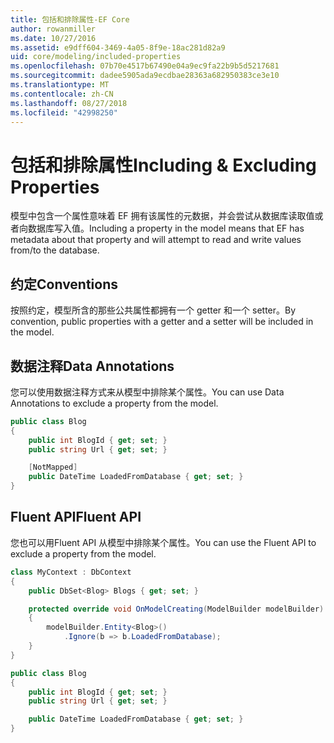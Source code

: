 ```yaml
---
title: 包括和排除属性-EF Core
author: rowanmiller
ms.date: 10/27/2016
ms.assetid: e9dff604-3469-4a05-8f9e-18ac281d82a9
uid: core/modeling/included-properties
ms.openlocfilehash: 07b70e4517b67490e04a9ec9fa22b9b5d5217681
ms.sourcegitcommit: dadee5905ada9ecdbae28363a682950383ce3e10
ms.translationtype: MT
ms.contentlocale: zh-CN
ms.lasthandoff: 08/27/2018
ms.locfileid: "42998250"
---
```

# <a name="including--excluding-properties"></a><span data-ttu-id="34298-102">包括和排除属性</span><span class="sxs-lookup"><span data-stu-id="34298-102">Including & Excluding Properties</span></span>

<span data-ttu-id="34298-103">模型中包含一个属性意味着 EF 拥有该属性的元数据，并会尝试从数据库读取值或者向数据库写入值。</span><span class="sxs-lookup"><span data-stu-id="34298-103">Including a property in the model means that EF has metadata about that property and will attempt to read and write values from/to the database.</span></span>

## <a name="conventions"></a><span data-ttu-id="34298-104">约定</span><span class="sxs-lookup"><span data-stu-id="34298-104">Conventions</span></span>

<span data-ttu-id="34298-105">按照约定，模型所含的那些公共属性都拥有一个 getter 和一个 setter。</span><span class="sxs-lookup"><span data-stu-id="34298-105">By convention, public properties with a getter and a setter will be included in the model.</span></span>

## <a name="data-annotations"></a><span data-ttu-id="34298-106">数据注释</span><span class="sxs-lookup"><span data-stu-id="34298-106">Data Annotations</span></span>

<span data-ttu-id="34298-107">您可以使用数据注释方式来从模型中排除某个属性。</span><span class="sxs-lookup"><span data-stu-id="34298-107">You can use Data Annotations to exclude a property from the model.</span></span>

<!-- [!code-csharp[Main](samples/core/Modeling/DataAnnotations/Samples/IgnoreProperty.cs?highlight=6)] -->
``` csharp
public class Blog
{
    public int BlogId { get; set; }
    public string Url { get; set; }

    [NotMapped]
    public DateTime LoadedFromDatabase { get; set; }
}
```

## <a name="fluent-api"></a><span data-ttu-id="34298-108">Fluent API</span><span class="sxs-lookup"><span data-stu-id="34298-108">Fluent API</span></span>

<span data-ttu-id="34298-109">您也可以用Fluent API 从模型中排除某个属性。</span><span class="sxs-lookup"><span data-stu-id="34298-109">You can use the Fluent API to exclude a property from the model.</span></span>

<!-- [!code-csharp[Main](samples/core/Modeling/FluentAPI/Samples/IgnoreProperty.cs?highlight=7,8)] -->
``` csharp
class MyContext : DbContext
{
    public DbSet<Blog> Blogs { get; set; }

    protected override void OnModelCreating(ModelBuilder modelBuilder)
    {
        modelBuilder.Entity<Blog>()
            .Ignore(b => b.LoadedFromDatabase);
    }
}

public class Blog
{
    public int BlogId { get; set; }
    public string Url { get; set; }

    public DateTime LoadedFromDatabase { get; set; }
}
```
